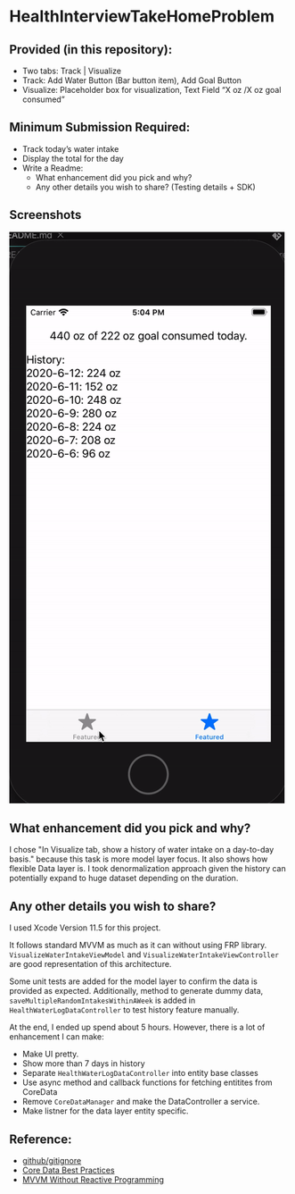 # HealthInterviewTakeHomeProblem

## Provided (in this repository):
* Two tabs: Track | Visualize
* Track: Add Water Button (Bar button item), Add Goal Button
* Visualize: Placeholder box for visualization, Text Field “X oz /X oz goal consumed”

## Minimum Submission Required:
* Track today’s water intake
* Display the total for the day
* Write a Readme:
	* What enhancement did you pick and why?
	* Any other details you wish to share? (Testing details + SDK)

## Screenshots
![image](./Documentation/1.gif)

## What enhancement did you pick and why?
I chose "In Visualize tab, show a history of water intake on a day-to-day basis." because this task is more model layer focus. It also shows how flexible Data layer is. I took denormalization approach given the history can potentially expand to huge dataset depending on the duration.

## Any other details you wish to share? 
I used Xcode Version 11.5 for this project.

It follows standard MVVM as much as it can without using FRP library. `VisualizeWaterIntakeViewModel` and `VisualizeWaterIntakeViewController` are good representation of this architecture.

Some unit tests are added for the model layer to confirm the data is provided as expected. Additionally, method to generate dummy data, `saveMultipleRandomIntakesWithinAWeek` is added in `HealthWaterLogDataController` to test history feature manually.

At the end, I ended up spend about 5 hours. However, there is a lot of enhancement I can make:

* Make UI pretty.
* Show more than 7 days in history
* Separate `HealthWaterLogDataController` into entity base classes
* Use async method and callback functions for fetching entitites from CoreData
* Remove `CoreDataManager` and make the DataController a service.
* Make listner for the data layer entity specific.

## Reference:
* [github/gitignore](https://github.com/github/gitignore)
* [Core Data Best Practices](https://riptutorial.com/ios/example/27354/mvvm-without-reactive-programming)
* [MVVM Without Reactive Programming](https://riptutorial.com/ios/example/27354/mvvm-without-reactive-programming)
